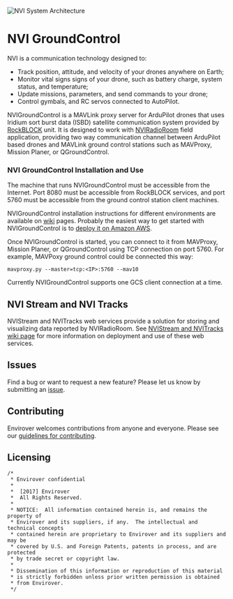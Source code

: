![NVI System Architecture](https://s3-us-west-2.amazonaws.com/envirover/images/SPL-2.0.jpg)

# NVI GroundControl

NVI is a communication technology designed to:
* Track position, attitude, and velocity of your drones anywhere on Earth;
* Monitor vital signs signs of your drone, such as battery charge, system status, and temperature;
* Update missions, parameters, and send commands to your drone;
* Control gymbals, and RC servos connected to AutoPilot.

NVIGroundControl is a MAVLink proxy server for ArduPilot drones that uses Iridium sort burst data (ISBD) satellite communication system provided by [RockBLOCK](http://www.rock7mobile.com/products-rockblock) unit. It is designed to work with [NVIRadioRoom](https://github.com/envirover/NVIRadioRoom) field application, providing two way communication channel between ArduPilot based drones and MAVLink ground control stations such as MAVProxy, Mission Planer, or QGroundControl.

### NVI GroundControl Installation and Use

The machine that runs NVIGroundControl must be accessible from the Internet. Port 8080 must be accessible from RockBLOCK services, and port 5760 must be accessible from the ground control station client machines.

NVIGroundControl installation instructions for different environments are available on [wiki](https://github.com/envirover/NVIGroundControl/wiki) pages. Probably the easiest way to get started with NVIGroundControl is to [deploy it on Amazon AWS](https://github.com/envirover/NVIGroundControl/wiki/NVIGroundControl-Installation-on-Amazon-AWS).

Once NVIGroundControl is started, you can connect to it from MAVProxy, Mission Planer, or QGroundControl using TCP connection on port 5760. For example, MAVPoxy ground control could be connected this way: 

``mavproxy.py --master=tcp:<IP>:5760 --mav10``

Currently NVIGroundControl supports one GCS client connection at a time.

## NVI Stream and NVI Tracks

NVIStream and NVITracks web services provide a solution for storing and visualizing data reported by NVIRadioRoom. See [NVIStream and NVITracks wiki page](https://github.com/envirover/NVIGroundControl/wiki/NVIStream-and-NVITracks-Web-Services) for more information on deployment and use of these web services.

## Issues

Find a bug or want to request a new feature?  Please let us know by submitting an [issue](https://github.com/envirover/NVIGroundControl/issues).

## Contributing

Envirover welcomes contributions from anyone and everyone. Please see our [guidelines for contributing](https://github.com/envirover/NVIGroundControl/blob/master/CONTRIBUTING.md).

Licensing
---------
```
/*
 * Envirover confidential
 * 
 *  [2017] Envirover
 *  All Rights Reserved.
 * 
 * NOTICE:  All information contained herein is, and remains the property of 
 * Envirover and its suppliers, if any.  The intellectual and technical concepts
 * contained herein are proprietary to Envirover and its suppliers and may be 
 * covered by U.S. and Foreign Patents, patents in process, and are protected
 * by trade secret or copyright law.
 * 
 * Dissemination of this information or reproduction of this material
 * is strictly forbidden unless prior written permission is obtained
 * from Envirover.
 */
```

